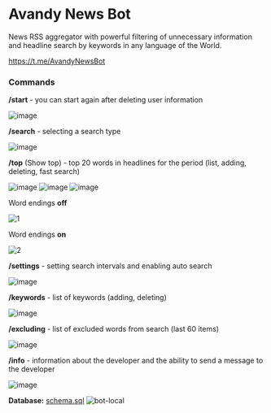 # Avandy News Bot

News RSS aggregator with powerful filtering of unnecessary information 
and headline search by keywords in any language of the World.

https://t.me/AvandyNewsBot

### Commands

**/start**      - you can start again after deleting user information

![image](https://github.com/mrprogre/avandy-news-bot/assets/45883640/bf00752f-e1d9-471c-a267-7faedbb31902)

**/search**     - selecting a search type

![image](https://github.com/mrprogre/avandy-news-bot/assets/45883640/34bfc436-1257-4438-879f-b1e7d30c8e46)

**/top** (Show top)        - top 20 words in headlines for the period (list, adding, deleting, fast search)

![image](https://github.com/mrprogre/avandy-news-bot/assets/45883640/4854cb60-a8ff-4513-8035-be356837a8ea)
![image](https://github.com/mrprogre/avandy-news-bot/assets/45883640/71781f7a-2654-4384-b1c0-4d6ca6c19a9a)
![image](https://github.com/mrprogre/avandy-news-bot/assets/45883640/2ae35bd1-647a-43c9-9c98-8562886931c1)

Word endings **off**

![1](https://github.com/mrprogre/avandy-news-bot/assets/45883640/219d43d5-23ff-45eb-8296-963fecd40928)

Word endings **on**

![2](https://github.com/mrprogre/avandy-news-bot/assets/45883640/064f01fd-b336-45a1-965b-5a901c182347)

**/settings**   - setting search intervals and enabling auto search

![image](https://github.com/mrprogre/avandy-news-bot/assets/45883640/59212174-2796-4164-8ef5-a907585be41c)

**/keywords**   - list of keywords (adding, deleting)

![image](https://github.com/mrprogre/avandy-news-bot/assets/45883640/f1ac7262-def5-4aeb-bb6c-3c72c0b0eb62)

**/excluding**   - list of excluded words from search (last 60 items)

![image](https://github.com/mrprogre/avandy-news-bot/assets/45883640/7b1dc3fe-5dee-4db1-8508-17ef665a236c)

**/info**       - information about the developer and the ability to send a message to the developer

![image](https://github.com/mrprogre/avandy-news-bot/assets/45883640/c58eb624-e678-42c0-ac58-1cc21ccfb658)

**Database:** [schema.sql](https://github.com/mrprogre/avandy-news-bot/blob/master/src/main/resources/schema.sql)
![bot-local](https://github.com/mrprogre/avandy-news-bot/assets/45883640/7a4992e4-6cec-4ec8-9148-d7768e9a7efa)
